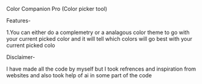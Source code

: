Color Companion Pro
(Color picker tool)

Features-

1.You can either do a complemetry or a analagous color theme to go with your current picked color 
     and it will tell which colors will go best with your current picked colo

Disclaimer-

I have made all the code by myself but I took refrences and inspiration from websites and also took help of ai in some part of the code
